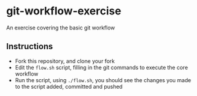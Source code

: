 # git-workflow-exercise
An exercise covering the basic git workflow

## Instructions
* Fork this repository, and clone your fork
* Edit the ```flow.sh``` script, filling in the git commands to execute the core workflow
* Run the script, using ```./flow.sh```, you should see the changes you made to the script added, committed and pushed
